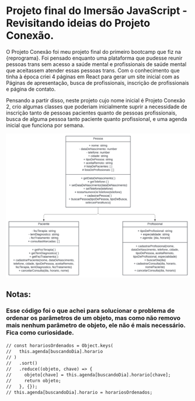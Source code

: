 # Projeto final do Imersão JavaScript - Revisitando ideias do Projeto Conexão.

O Projeto Conexão foi meu projeto final do primeiro bootcamp que fiz na {reprograma}. Foi pensado enquanto uma plataforma que pudesse reunir pessoas trans sem acesso a saúde mental e profissionais de saúde mental que aceitassem atender essas pessoas trans. Com o conhecimento que tinha à época criei 4 páginas em React para gerar um site inicial com as Páginas de apresentação, busca de profissionais, inscrição de profissionais e página de contato.

Pensando a partir disso, neste projeto cujo nome inicial é Projeto Conexão 2, crio algumas classes que poderiam inicialmente suprir a necessidade de inscrição tanto de pessoas pacientes quanto de pessoas profissionais, busca de alguma pessoa tanto paciente quanto profissional, e uma agenda inicial que funciona por semana.

![Alt text](UML-projeto-conexao-2.svg)

## Notas:

### Esse código foi o que achei para solucionar o problema de ordenar os parâmetros de um objeto, mas como não removo mais nenhum parâmetro de objeto, ele não é mais necessário. Fica como curiosidade.

    // const horariosOrdenados = Object.keys(
    //   this.agenda[buscandoDia].horario
    // )
    //   .sort()
    //   .reduce((objeto, chave) => {
    //     objeto[chave] = this.agenda[buscandoDia].horario[chave];
    //     return objeto;
    //   }, {});
    // this.agenda[buscandoDia].horario = horariosOrdenados;